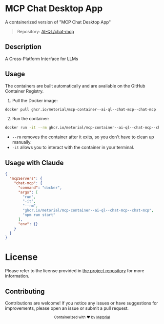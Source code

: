 
# MCP Chat Desktop App

A containerized version of "MCP Chat Desktop App"

> Repository: [AI-QL/chat-mcp](https://github.com/AI-QL/chat-mcp)

## Description

A Cross-Platform Interface for LLMs


## Usage

The containers are built automatically and are available on the GitHub Container Registry.

1. Pull the Docker image:

```bash
docker pull ghcr.io/metorial/mcp-container--ai-ql--chat-mcp--chat-mcp
```

2. Run the container:

```bash
docker run -it --rm ghcr.io/metorial/mcp-container--ai-ql--chat-mcp--chat-mcp 
```

- `--rm` removes the container after it exits, so you don't have to clean up manually.
- `-it` allows you to interact with the container in your terminal.



## Usage with Claude

```json
{
  "mcpServers": {
    "chat-mcp": {
      "command": "docker",
      "args": [
        "run",
        "-it",
        "--rm",
        "ghcr.io/metorial/mcp-container--ai-ql--chat-mcp--chat-mcp",
        "npm run start"
      ],
      "env": {}
    }
  }
}
```

# License

Please refer to the license provided in [the project repository](https://github.com/AI-QL/chat-mcp) for more information.

## Contributing

Contributions are welcome! If you notice any issues or have suggestions for improvements, please open an issue or submit a pull request.

<div align="center">
  <sub>Containerized with ❤️ by <a href="https://metorial.com">Metorial</a></sub>
</div>
  